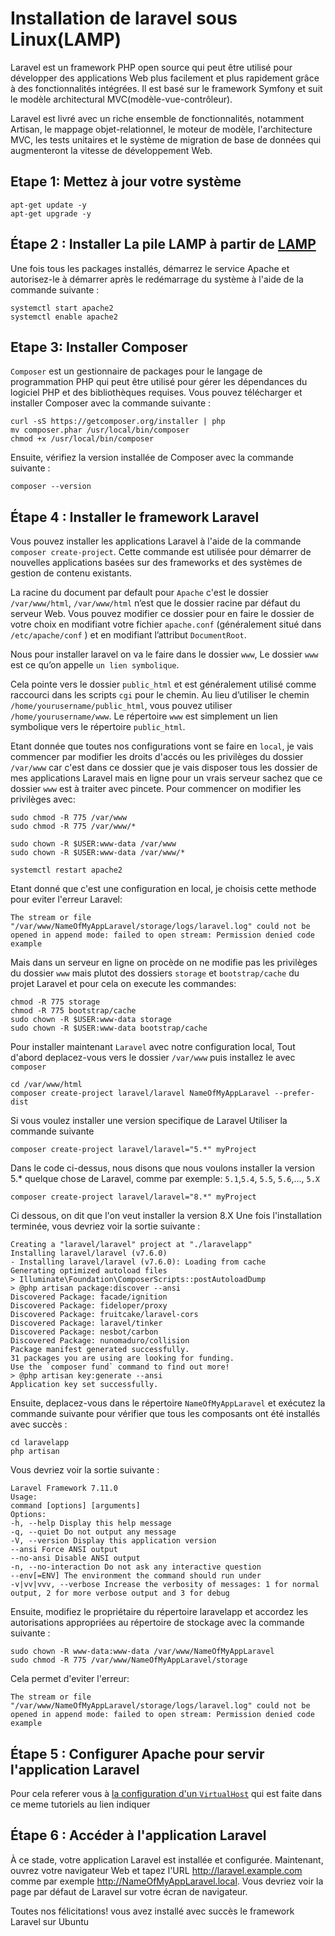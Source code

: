 # Installation de laravel sous  Linux(LAMP)

Laravel est un framework PHP open source qui peut être utilisé pour développer des applications Web plus facilement et plus rapidement grâce à des fonctionnalités intégrées. Il est basé sur le framework Symfony et suit le modèle architectural MVC(modèle-vue-contrôleur).

Laravel est livré avec un riche ensemble de fonctionnalités, notamment Artisan, le mappage objet-relationnel, le moteur de modèle, l'architecture MVC, les tests unitaires et le système de migration de base de données qui augmenteront la vitesse de développement Web.

## Etape 1: Mettez à jour votre système

```{SHELL}
apt-get update -y
apt-get upgrade -y
```

## Étape 2 : Installer La pile LAMP à partir de [LAMP](./LAMP.md)

Une fois tous les packages installés, démarrez le service Apache et autorisez-le à démarrer après le redémarrage du système à l'aide de la commande suivante :

```{SHELL}
systemctl start apache2
systemctl enable apache2
```

## Etape 3: Installer Composer

`Composer` est un gestionnaire de packages pour le langage de programmation PHP qui peut être utilisé pour gérer les dépendances du logiciel PHP et des bibliothèques requises.
Vous pouvez télécharger et installer Composer avec la commande suivante :

```{SHELL}
curl -sS https://getcomposer.org/installer | php
mv composer.phar /usr/local/bin/composer
chmod +x /usr/local/bin/composer
```

Ensuite, vérifiez la version installée de Composer avec la commande suivante :

`composer --version`

## Étape 4 : Installer le framework Laravel

Vous pouvez installer les applications Laravel à l'aide de la commande `composer create-project`. Cette commande est utilisée pour démarrer de nouvelles applications basées sur des frameworks et des systèmes de gestion de contenu existants.

La racine du document par default pour `Apache` c'est le dossier `/var/www/html`, `/var/www/html` n’est que le dossier racine par défaut du serveur Web. Vous pouvez modifier ce dossier pour en faire le dossier de votre choix en modifiant votre fichier `apache.conf` (généralement situé dans `/etc/apache/conf` ) et en modifiant l’attribut `DocumentRoot`.

Nous pour installer laravel on va le faire dans le dossier `www`, Le dossier `www` est ce qu’on appelle `un lien symbolique`.

Cela pointe vers le dossier `public_html` et est généralement utilisé comme raccourci dans les scripts `cgi` pour le chemin. Au lieu d’utiliser le chemin `/home/yourusername/public_html`, vous pouvez utiliser `/home/yourusername/www`.
Le répertoire `www` est simplement un lien symbolique vers le répertoire `public_html`.

Etant donnée que toutes nos configurations vont se faire en `local`, je vais commencer par modifier les droits d'accés ou les privilèges du dossier `/var/www` car c'est dans ce dossier que je vais disposer tous les dossier de mes applications Laravel mais en ligne pour un vrais serveur sachez que ce dossier `www` est à traiter avec pincete.
Pour commencer on modifier les privilèges avec:

```{SHELL}
sudo chmod -R 775 /var/www
sudo chmod -R 775 /var/www/*

sudo chown -R $USER:www-data /var/www
sudo chown -R $USER:www-data /var/www/*

systemctl restart apache2

```

Etant donné que c'est une configuration en local, je choisis cette methode pour eviter l'erreur Laravel:

```{Laravel}
The stream or file "/var/www/NameOfMyAppLaravel/storage/logs/laravel.log" could not be opened in append mode: failed to open stream: Permission denied code example
```

Mais dans un serveur en ligne on procède on ne modifie pas les privilèges du dossier `www` mais plutot des dossiers `storage` et `bootstrap/cache` du projet Laravel et pour cela on execute les commandes:

```{SHELL}
chmod -R 775 storage
chmod -R 775 bootstrap/cache
sudo chown -R $USER:www-data storage
sudo chown -R $USER:www-data bootstrap/cache

```

Pour installer maintenant `Laravel` avec notre configuration local, Tout d'abord deplacez-vous vers le dossier `/var/www` puis installez le avec `composer`

```{SHELL}
cd /var/www/html
composer create-project laravel/laravel NameOfMyAppLaravel --prefer-dist
```

Si vous voulez installer une version specifique de Laravel Utiliser la commande suivante

```{SHELL}
composer create-project laravel/laravel="5.*" myProject
```

Dans le code ci-dessus, nous disons que nous voulons installer la version 5.* quelque chose de Laravel, comme par exemple: `5.1`,`5.4`, `5.5`, `5.6`,..., `5.X` 

```{SHELL}
composer create-project laravel/laravel="8.*" myProject
```

Ci dessous, on dit que l'on veut installer la version 8.X
Une fois l'installation terminée, vous devriez voir la sortie suivante :

```{SHELL}
Creating a "laravel/laravel" project at "./laravelapp"
Installing laravel/laravel (v7.6.0)
- Installing laravel/laravel (v7.6.0): Loading from cache
Generating optimized autoload files
> Illuminate\Foundation\ComposerScripts::postAutoloadDump
> @php artisan package:discover --ansi
Discovered Package: facade/ignition
Discovered Package: fideloper/proxy
Discovered Package: fruitcake/laravel-cors
Discovered Package: laravel/tinker
Discovered Package: nesbot/carbon
Discovered Package: nunomaduro/collision
Package manifest generated successfully.
31 packages you are using are looking for funding.
Use the `composer fund` command to find out more!
> @php artisan key:generate --ansi
Application key set successfully.
```

Ensuite, deplacez-vous dans le répertoire `NameOfMyAppLaravel` et exécutez la commande suivante pour vérifier que tous les composants ont été installés avec succès :

```{SHELL}
cd laravelapp
php artisan
```

Vous devriez voir la sortie suivante :

```{SHELL}
Laravel Framework 7.11.0
Usage:
command [options] [arguments]
Options:
-h, --help Display this help message
-q, --quiet Do not output any message
-V, --version Display this application version
--ansi Force ANSI output
--no-ansi Disable ANSI output
-n, --no-interaction Do not ask any interactive question
--env[=ENV] The environment the command should run under
-v|vv|vvv, --verbose Increase the verbosity of messages: 1 for normal output, 2 for more verbose output and 3 for debug

```

 Ensuite, modifiez le propriétaire du répertoire laravelapp et accordez les autorisations appropriées au répertoire de stockage avec la commande suivante :

```{SHELL}
sudo chown -R www-data:www-data /var/www/NameOfMyAppLaravel
sudo chmod -R 775 /var/www/NameOfMyAppLaravel/storage
```

Cela permet d'eviter l'erreur:

```{Laravel}
The stream or file "/var/www/NameOfMyAppLaravel/storage/logs/laravel.log" could not be opened in append mode: failed to open stream: Permission denied code example
```

## Étape 5 : Configurer Apache pour servir l'application Laravel

Pour cela referer vous à [la configuration d'un `VirtualHost`](./README.md) qui est faite dans ce meme tutoriels au lien indiquer

## Étape 6 : Accéder à l'application Laravel

À ce stade, votre application Laravel est installée et configurée. Maintenant, ouvrez votre navigateur Web et tapez l'URL <http://laravel.example.com> comme par exemple <http://NameOfMyAppLaravel.local>. Vous devriez voir la page par défaut de Laravel sur votre écran de navigateur.

Toutes nos félicitations! vous avez installé avec succès le framework Laravel sur Ubuntu

